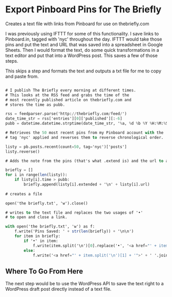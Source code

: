 # Export Pinboard Pins for The Briefly
Creates a text file with links from Pinboard for use on thebriefly.com

I was previously using IFTTT for some of this functionality. I save links to Pinboard.in, tagged with 'nyc' throughout the day. IFTTT would take those pins and put the text and URL that was saved into a spreadsheet in Google Sheets. Then I would format the text, do some quick transformations in a text editor and put that into a WordPress post. This saves a few of those steps.

This skips a step and formats the text and outputs a txt file for me to copy and paste from.

```pb = pinboard.Pinboard('USERNAME:API_KEY')

# I publish The Briefly every morning at different times.
# This looks at the RSS feed and grabs the time of the
# most recently published article on thebriefly.com and
# stores the time as pubb.

rss = feedparser.parse('http://thebriefly.com/feed/')
date_time_str = rss['entries'][0]['published'][:-6]
pubb = datetime.datetime.strptime(date_time_str, '%a, %d %b %Y %H:%M:%S')

# Retrieves the 50 most recent pins from my Pinboard account with the
# tag 'nyc' applied and reverses them to reverse chronological order.

listy = pb.posts.recent(count=50, tag='nyc')['posts']
listy.reverse()

# Adds the note from the pins (that's what .extend is) and the url to a list 

briefly = []
for i in range(len(listy)):
    if listy[i].time > pubb:
        briefly.append(listy[i].extended + '\n' + listy[i].url)
        
# creates a file

open('the briefly.txt', 'w').close()

# writes to the text file and replaces the two usages of '•'
# to open and close a link.

with open('the briefly.txt', 'w') as f:
    f.write('Pins Saved: ' + str(len(briefly)) + '\n\n')
    for item in briefly:
        if '•' in item:
            f.write(item.split('\n')[0].replace('•', '<a href="' + item.split('\n')[1] + '">', 1).replace('•', '</a>', 1) + '\n\n')
        else:
            f.write('<a href="' + item.split('\n')[1] + '">' + ' '.join(item.split('\n')[0].split('(')[:1]).strip() + '</a>' + ' ' + item.split('\n')[0][len(' '.join(item.split('\n')[0].split('(')[:1])):])
```

## Where To Go From Here
The next step would be to use the WordPress API to save the text right to a WordPress draft post directly instead of a text file.
